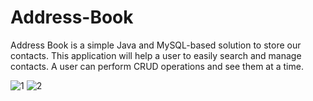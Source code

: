 # Address-Book
Address Book is a simple Java and MySQL-based solution to store our contacts. This application will help a user to easily search and manage contacts. A user can perform CRUD operations and see them at a time.

![1](https://user-images.githubusercontent.com/105800910/169456405-0780e9a7-9e58-4dd2-b96f-2e9fadba901e.jpg)
![2](https://user-images.githubusercontent.com/105800910/169456714-6d5b3d27-885a-47ff-b97d-57cc05fa1326.jpg)



